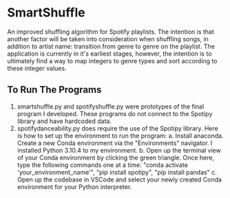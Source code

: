 # SmartShuffle
An improved shuffling algorithm for Spotify playlists. The intention is that another factor will be taken into consideration when shuffling songs, in addition to artist name: transition from genre to genre on the playlist. The application is currently in it's earliest stages, however, the intention is to ultimately find a way to map integers to genre types and sort according to these integer values.

## To Run The Programs
1. smartshuffle.py and spotifyshuffle.py were prototypes of the final program I developed. These programs do not connect to the Spotipy library and have hardcoded data.
2. spotifydanceability.py does require the use of the Spotipy library. Here is how to set up the environment to run the program:
a. Install anaconda. Create a new Conda environment via the "Environments" navigator. I installed Python 3.10.4 to my environment.
b. Open up the terminal view of your Conda environment by clicking the green triangle. Once here, type the following commands one at a time: "conda activate 'your_environment_name'", "pip install spotipy", "pip install pandas"
c. Open up the codebase in VSCode and select your newly created Conda environment for your Python interpreter.
